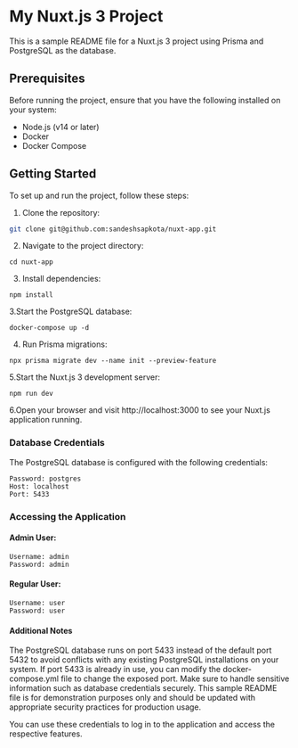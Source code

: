 # My Nuxt.js 3 Project

This is a sample README file for a Nuxt.js 3 project using Prisma and PostgreSQL as the database.

## Prerequisites

Before running the project, ensure that you have the following installed on your system:

- Node.js (v14 or later)
- Docker
- Docker Compose

## Getting Started

To set up and run the project, follow these steps:

1. Clone the repository:

```bash
git clone git@github.com:sandeshsapkota/nuxt-app.git
```

2. Navigate to the project directory:
```
cd nuxt-app
```

3. Install dependencies:
```
npm install
```
3.Start the PostgreSQL database:
```
docker-compose up -d
```
4. Run Prisma migrations:
````
npx prisma migrate dev --name init --preview-feature
````
5.Start the Nuxt.js 3 development server:
```
npm run dev
```

6.Open your browser and visit http://localhost:3000 to see your Nuxt.js application running.
    
### Database Credentials
The PostgreSQL database is configured with the following credentials:
```Username: postgres
Password: postgres
Host: localhost
Port: 5433
```

### Accessing the Application
#### Admin User:
```
Username: admin
Password: admin
```
#### Regular User:
```
Username: user
Password: user
```
#### Additional Notes
The PostgreSQL database runs on port 5433 instead of the default port 5432 to avoid conflicts with any existing PostgreSQL installations on your system. If port 5433 is already in use, you can modify the docker-compose.yml file to change the exposed port.
Make sure to handle sensitive information such as database credentials securely. This sample README file is for demonstration purposes only and should be updated with appropriate security practices for production usage.

You can use these credentials to log in to the application and access the respective features.

